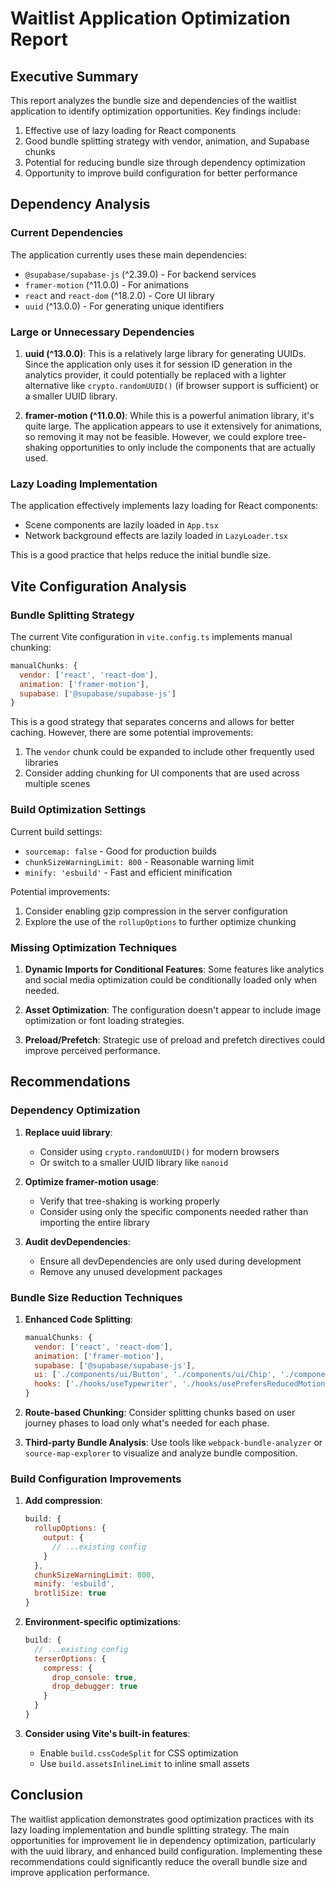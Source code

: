 # Waitlist Application Optimization Report

## Executive Summary

This report analyzes the bundle size and dependencies of the waitlist application to identify optimization opportunities. Key findings include:

1. Effective use of lazy loading for React components
2. Good bundle splitting strategy with vendor, animation, and Supabase chunks
3. Potential for reducing bundle size through dependency optimization
4. Opportunity to improve build configuration for better performance

## Dependency Analysis

### Current Dependencies

The application currently uses these main dependencies:

- `@supabase/supabase-js` (^2.39.0) - For backend services
- `framer-motion` (^11.0.0) - For animations
- `react` and `react-dom` (^18.2.0) - Core UI library
- `uuid` (^13.0.0) - For generating unique identifiers

### Large or Unnecessary Dependencies

1. **uuid (^13.0.0)**: This is a relatively large library for generating UUIDs. Since the application only uses it for session ID generation in the analytics provider, it could potentially be replaced with a lighter alternative like `crypto.randomUUID()` (if browser support is sufficient) or a smaller UUID library.

2. **framer-motion (^11.0.0)**: While this is a powerful animation library, it's quite large. The application appears to use it extensively for animations, so removing it may not be feasible. However, we could explore tree-shaking opportunities to only include the components that are actually used.

### Lazy Loading Implementation

The application effectively implements lazy loading for React components:
- Scene components are lazily loaded in `App.tsx`
- Network background effects are lazily loaded in `LazyLoader.tsx`

This is a good practice that helps reduce the initial bundle size.

## Vite Configuration Analysis

### Bundle Splitting Strategy

The current Vite configuration in `vite.config.ts` implements manual chunking:

```javascript
manualChunks: {
  vendor: ['react', 'react-dom'],
  animation: ['framer-motion'],
  supabase: ['@supabase/supabase-js']
}
```

This is a good strategy that separates concerns and allows for better caching. However, there are some potential improvements:

1. The `vendor` chunk could be expanded to include other frequently used libraries
2. Consider adding chunking for UI components that are used across multiple scenes

### Build Optimization Settings

Current build settings:
- `sourcemap: false` - Good for production builds
- `chunkSizeWarningLimit: 800` - Reasonable warning limit
- `minify: 'esbuild'` - Fast and efficient minification

Potential improvements:
1. Consider enabling gzip compression in the server configuration
2. Explore the use of the `rollupOptions` to further optimize chunking

### Missing Optimization Techniques

1. **Dynamic Imports for Conditional Features**: Some features like analytics and social media optimization could be conditionally loaded only when needed.

2. **Asset Optimization**: The configuration doesn't appear to include image optimization or font loading strategies.

3. **Preload/Prefetch**: Strategic use of preload and prefetch directives could improve perceived performance.

## Recommendations

### Dependency Optimization

1. **Replace uuid library**:
   - Consider using `crypto.randomUUID()` for modern browsers
   - Or switch to a smaller UUID library like `nanoid`

2. **Optimize framer-motion usage**:
   - Verify that tree-shaking is working properly
   - Consider using only the specific components needed rather than importing the entire library

3. **Audit devDependencies**:
   - Ensure all devDependencies are only used during development
   - Remove any unused development packages

### Bundle Size Reduction Techniques

1. **Enhanced Code Splitting**:
   ```javascript
   manualChunks: {
     vendor: ['react', 'react-dom'],
     animation: ['framer-motion'],
     supabase: ['@supabase/supabase-js'],
     ui: ['./components/ui/Button', './components/ui/Chip', './components/ui/SceneHeader'],
     hooks: ['./hooks/useTypewriter', './hooks/usePrefersReducedMotion']
   }
   ```

2. **Route-based Chunking**: Consider splitting chunks based on user journey phases to load only what's needed for each phase.

3. **Third-party Bundle Analysis**: Use tools like `webpack-bundle-analyzer` or `source-map-explorer` to visualize and analyze bundle composition.

### Build Configuration Improvements

1. **Add compression**:
   ```javascript
   build: {
     rollupOptions: {
       output: {
         // ...existing config
       }
     },
     chunkSizeWarningLimit: 800,
     minify: 'esbuild',
     brotliSize: true
   }
   ```

2. **Environment-specific optimizations**:
   ```javascript
   build: {
     // ...existing config
     terserOptions: {
       compress: {
         drop_console: true,
         drop_debugger: true
       }
     }
   }
   ```

3. **Consider using Vite's built-in features**:
   - Enable `build.cssCodeSplit` for CSS optimization
   - Use `build.assetsInlineLimit` to inline small assets

## Conclusion

The waitlist application demonstrates good optimization practices with its lazy loading implementation and bundle splitting strategy. The main opportunities for improvement lie in dependency optimization, particularly with the uuid library, and enhanced build configuration. Implementing these recommendations could significantly reduce the overall bundle size and improve application performance.